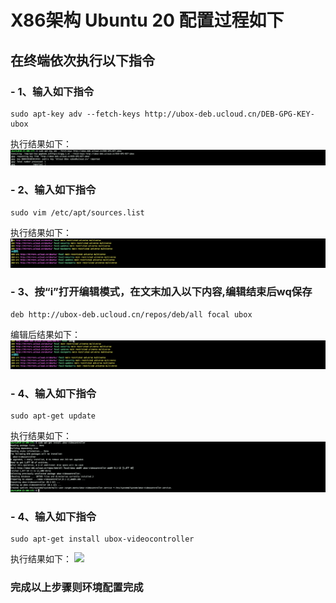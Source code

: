 # X86架构 Ubuntu 20 配置过程如下


## 在终端依次执行以下指令

### - **1、输入如下指令**
    sudo apt-key adv --fetch-keys http://ubox-deb.ucloud.cn/DEB-GPG-KEY-ubox
                          
执行结果如下：
  ![](../images/ubuntu20_x86_1.png)

### - **2、输入如下指令**
    sudo vim /etc/apt/sources.list
执行结果如下：
  ![](../images/ubuntu20_x86_2.png)

### - **3、按“i”打开编辑模式，在文末加入以下内容,编辑结束后wq保存**
    deb http://ubox-deb.ucloud.cn/repos/deb/all focal ubox
编辑后结果如下：
  ![](../images/ubuntu20_x86_3.png)

### - **4、输入如下指令**
    sudo apt-get update
执行结果如下：
  ![](../images/ubuntu20_x86_4.png)

### - **4、输入如下指令**
    sudo apt-get install ubox-videocontroller
执行结果如下：
  ![](../images/ubuntu20_x86_5.png)

### **完成以上步骤则环境配置完成**
